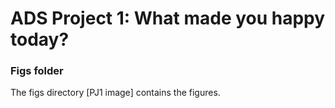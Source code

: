# ADS Project 1: What made you happy today?
### Figs folder

The figs directory [PJ1 image] contains the figures. 
